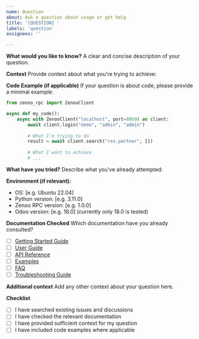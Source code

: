 ```yaml
---
name: Question
about: Ask a question about usage or get help
title: '[QUESTION] '
labels: 'question'
assignees: ''

---
```


**What would you like to know?**
A clear and concise description of your question.

**Context**
Provide context about what you're trying to achieve:

**Code Example (if applicable)**
If your question is about code, please provide a minimal example:

```python
from zenoo_rpc import ZenooClient

async def my_code():
    async with ZenooClient("localhost", port=8069) as client:
        await client.login("demo", "admin", "admin")
        
        # What I'm trying to do
        result = await client.search("res.partner", [])
        
        # What I want to achieve
        # ...
```

**What have you tried?**
Describe what you've already attempted:

**Environment (if relevant):**
 - OS: [e.g. Ubuntu 22.04]
 - Python version: [e.g. 3.11.0]
 - Zenoo RPC version: [e.g. 1.0.0]
 - Odoo version: [e.g. 18.0] (currently only 18.0 is tested)

**Documentation Checked**
Which documentation have you already consulted?
- [ ] [Getting Started Guide](https://zenoo-rpc.readthedocs.io/en/latest/getting-started/)
- [ ] [User Guide](https://zenoo-rpc.readthedocs.io/en/latest/user-guide/)
- [ ] [API Reference](https://zenoo-rpc.readthedocs.io/en/latest/api-reference/)
- [ ] [Examples](https://zenoo-rpc.readthedocs.io/en/latest/examples/)
- [ ] [FAQ](https://zenoo-rpc.readthedocs.io/en/latest/troubleshooting/faq/)
- [ ] [Troubleshooting Guide](https://zenoo-rpc.readthedocs.io/en/latest/troubleshooting/debugging/)

**Additional context**
Add any other context about your question here.

**Checklist**
- [ ] I have searched existing issues and discussions
- [ ] I have checked the relevant documentation
- [ ] I have provided sufficient context for my question
- [ ] I have included code examples where applicable